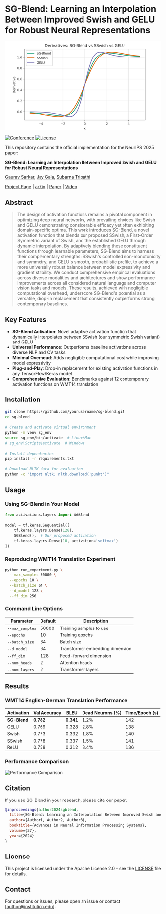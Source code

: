 # SG-Blend: Learning an Interpolation Between Improved Swish and GELU for Robust Neural Representations

![Teaser Image](static/teaser.png)

[![Conference](https://img.shields.io/badge/NeurIPS-2025-4b44ce.svg)](https://neurips.cc/)
[![License](https://img.shields.io/badge/License-Apache_2.0-blue.svg)](https://opensource.org/licenses/Apache-2.0)

This repository contains the official implementation for the NeurIPS 2025 paper:

**SG-Blend: Learning an Interpolation Between Improved Swish and GELU for Robust Neural Representations**

[Gaurav Sarkar](https://www.linkedin.com/in/gauravsarkar7888/), [Jay Gala](https://www.linkedin.com/in/jaykishorgala/), [Subarna Tripathi](https://www.linkedin.com/in/subarnatripathi/)

[Project Page]() | [arXiv]() | [Paper]() | [Video]()

## Abstract
> The design of activation functions remains a pivotal component in optimizing deep neural networks, with prevailing choices like Swish and GELU demonstrating considerable efficacy yet often exhibiting domain-specific optima. This work introduces SG-Blend, a novel activation function that blends our proposed SSwish, a First-Order Symmetric variant of Swish, and the established GELU through dynamic interpolation. By adaptively blending these constituent functions through learnable parameters, SG-Blend aims to harness their complementary strengths: SSwish's controlled non-monotonicity and symmetry, and GELU's smooth, probabilistic profile, to achieve a more universally robust balance between model expressivity and gradient stability. We conduct comprehensive empirical evaluations across diverse modalities and architectures and show performance improvements across all considered natural language and computer vision tasks and models. These results, achieved with negligible computational overhead, underscore SG-Blend's potential as a versatile, drop-in replacement that consistently outperforms strong contemporary baselines.

## Key Features

- **SG-Blend Activation**: Novel adaptive activation function that dynamically interpolates between SSwish (our symmetric Swish variant) and GELU
- **Universal Performance**: Outperforms baseline activations across diverse NLP and CV tasks
- **Minimal Overhead**: Adds negligible computational cost while improving model expressivity
- **Plug-and-Play**: Drop-in replacement for existing activation functions in any TensorFlow/Keras model
- **Comprehensive Evaluation**: Benchmarks against 12 contemporary activation functions on WMT14 translation

## Installation

```bash
git clone https://github.com/yourusername/sg-blend.git
cd sg-blend

# Create and activate virtual environment
python -m venv sg_env
source sg_env/bin/activate  # Linux/Mac
# sg_env\Scripts\activate  # Windows

# Install dependencies
pip install -r requirements.txt

# Download NLTK data for evaluation
python -c "import nltk; nltk.download('punkt')"
```

## Usage

### Using SG-Blend in Your Model

```python
from activations.layers import SGBlend

model = tf.keras.Sequential([
    tf.keras.layers.Dense(128),
    SGBlend(),  # Our proposed activation
    tf.keras.layers.Dense(10, activation='softmax')
])
```

### Reproducing WMT14 Translation Experiment

```bash
python run_experiment.py \
  --max_samples 50000 \
  --epochs 10 \
  --batch_size 64 \
  --d_model 128 \
  --ff_dim 256
```

### Command Line Options
| Parameter | Default | Description |
|-----------|---------|-------------|
| `--max_samples` | 50000 | Training samples to use |
| `--epochs` | 10 | Training epochs |
| `--batch_size` | 64 | Batch size |
| `--d_model` | 64 | Transformer embedding dimension |
| `--ff_dim` | 128 | Feed-forward dimension |
| `--num_heads` | 2 | Attention heads |
| `--num_layers` | 2 | Transformer layers |

## Results

### WMT14 English-German Translation Performance
| Activation | Val Accuracy | BLEU | Dead Neurons (%) | Time/Epoch (s) |
|------------|--------------|------|------------------|----------------|
| **SG-Blend** | **0.782** | **0.341** | 1.2% | 142 |
| GELU | 0.769 | 0.328 | 2.8% | 138 |
| Swish | 0.773 | 0.332 | 1.8% | 140 |
| SSwish | 0.778 | 0.337 | 1.5% | 141 |
| ReLU | 0.758 | 0.312 | 8.4% | 136 |

### Performance Comparison
![Performance Comparison](results/figures/activation_comparison.png)

## Citation

If you use SG-Blend in your research, please cite our paper:

```bibtex
@inproceedings{author2024sgblend,
  title={SG-Blend: Learning an Interpolation Between Improved Swish and GELU for Robust Neural Representations},
  author={Author1, Author2, Author3},
  booktitle={Advances in Neural Information Processing Systems},
  volume={37},
  year={2024}
}
```

## License

This project is licensed under the Apache License 2.0 - see the [LICENSE](LICENSE) file for details.

## Contact

For questions or issues, please open an issue or contact [author@institution.edu].

